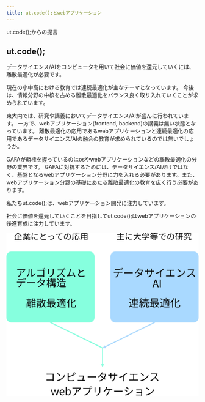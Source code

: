 ```yaml
---
title: ut.code();とwebアプリケーション
---
```


ut.code();からの提言

## ut.code();

データサイエンス/AIをコンピュータを用いて社会に価値を還元していくには、離散最適化が必要です。

現在の小中高における教育では連続最適化が主なテーマとなっています。
今後は、情報分野の中核を占める離散最適化をバランス良く取り入れていくことが求められています。

東大内では、研究や講義においてデータサイエンス/AIが盛んに行われています。
一方で、webアプリケーション(frontend, backend)の講義は無い状態となっています。
離散最適化の応用であるwebアプリケーションと連続最適化の応用であるデータサイエンス/AIの融合の教育が求められているのでは無いでしょうか。

GAFAが覇権を握っているのはosやwebアプリケーションなどの離散最適化の分野の業界です。
GAFAに対抗するためには、データサイエンス/AIだけではなく、基盤となるwebアプリケーション分野に力を入れる必要があります。また、webアプリケーション分野の基礎にあたる離散最適化の教育を広く行う必要があります。

私たちut.code();は、webアプリケーション開発に注力しています。

社会に価値を還元していくことを目指してut.code();はwebアプリケーションの後進育成に注力しています。

![discrete-continuous](./computer-science-discrete-continuous.JPG)